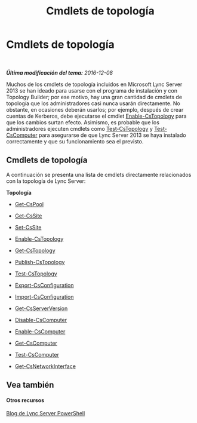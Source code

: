 ﻿---
title: Cmdlets de topología
TOCTitle: Cmdlets de topología
ms:assetid: 3ed739a7-d58d-475d-8240-fa8d2c6dc7e3
ms:mtpsurl: https://technet.microsoft.com/es-es/library/Gg415648(v=OCS.15)
ms:contentKeyID: 48275064
ms.date: 01/07/2017
mtps_version: v=OCS.15
ms.translationtype: HT
---

# Cmdlets de topología

 

_**Última modificación del tema:** 2016-12-08_

Muchos de los cmdlets de topología incluidos en Microsoft Lync Server 2013 se han ideado para usarse con el programa de instalación y con Topology Builder; por ese motivo, hay una gran cantidad de cmdlets de topología que los administradores casi nunca usarán directamente. No obstante, en ocasiones deberán usarlos; por ejemplo, después de crear cuentas de Kerberos, debe ejecutarse el cmdlet [Enable-CsTopology](enable-cstopology.md) para que los cambios surtan efecto. Asimismo, es probable que los administradores ejecuten cmdlets como [Test-CsTopology](test-cstopology.md) y [Test-CsComputer](test-cscomputer.md) para asegurarse de que Lync Server 2013 se haya instalado correctamente y que su funcionamiento sea el previsto.

## Cmdlets de topología

A continuación se presenta una lista de cmdlets directamente relacionados con la topología de Lync Server:

**Topología**

  -   
    [Get-CsPool](get-cspool.md)

  -   
    [Get-CsSite](get-cssite.md)

  -   
    [Set-CsSite](set-cssite.md)

  -   
    [Enable-CsTopology](enable-cstopology.md)

  -   
    [Get-CsTopology](get-cstopology.md)

  -   
    [Publish-CsTopology](publish-cstopology.md)

  -   
    [Test-CsTopology](test-cstopology.md)

  -   
    [Export-CsConfiguration](export-csconfiguration.md)

  -   
    [Import-CsConfiguration](import-csconfiguration.md)

  -   
    [Get-CsServerVersion](get-csserverversion.md)

  -   
    [Disable-CsComputer](disable-cscomputer.md)

  -   
    [Enable-CsComputer](enable-cscomputer.md)

  -   
    [Get-CsComputer](get-cscomputer.md)

  -   
    [Test-CsComputer](test-cscomputer.md)

  -   
    [Get-CsNetworkInterface](get-csnetworkinterface.md)

## Vea también

#### Otros recursos

[Blog de Lync Server PowerShell](http://go.microsoft.com/fwlink/?linkid=203150%26clcid=0xc0a)

